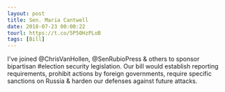 ```yaml
---
layout: post
title: Sen. Maria Cantwell
date: 2018-07-23 00:00:22
tourl: https://t.co/5P50HzPLoB
tags: [Bill]
---
```

I've joined @ChrisVanHollen, @SenRubioPress &amp; others to sponsor bipartisan #election security legislation. Our bill would establish reporting requirements, prohibit actions by foreign governments, require specific sanctions on Russia &amp; harden our defenses against future attacks.